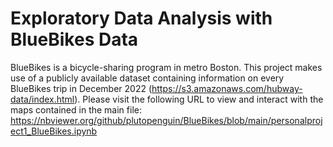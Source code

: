 # Exploratory Data Analysis with BlueBikes Data
BlueBikes is a bicycle-sharing program in metro Boston.
This project makes use of a publicly available dataset containing information on every BlueBikes trip in December 2022 (https://s3.amazonaws.com/hubway-data/index.html).
Please visit the following URL to view and interact with the maps contained in the main file: https://nbviewer.org/github/plutopenguin/BlueBikes/blob/main/personalproject1_BlueBikes.ipynb
